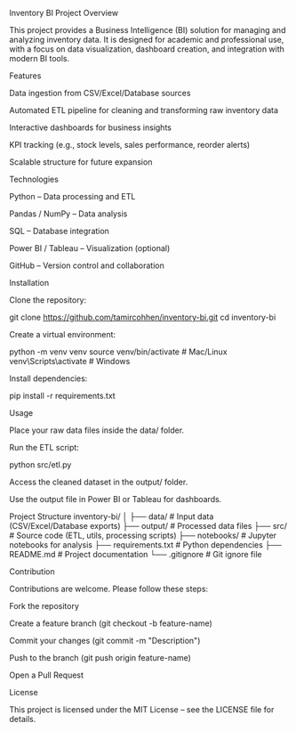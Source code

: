 Inventory BI Project
Overview

This project provides a Business Intelligence (BI) solution for managing and analyzing inventory data.
It is designed for academic and professional use, with a focus on data visualization, dashboard creation, and integration with modern BI tools.

Features

Data ingestion from CSV/Excel/Database sources

Automated ETL pipeline for cleaning and transforming raw inventory data

Interactive dashboards for business insights

KPI tracking (e.g., stock levels, sales performance, reorder alerts)

Scalable structure for future expansion

Technologies

Python – Data processing and ETL

Pandas / NumPy – Data analysis

SQL – Database integration

Power BI / Tableau – Visualization (optional)

GitHub – Version control and collaboration

Installation

Clone the repository:

git clone https://github.com/tamircohhen/inventory-bi.git
cd inventory-bi


Create a virtual environment:

python -m venv venv
source venv/bin/activate   # Mac/Linux
venv\Scripts\activate      # Windows


Install dependencies:

pip install -r requirements.txt

Usage

Place your raw data files inside the data/ folder.

Run the ETL script:

python src/etl.py


Access the cleaned dataset in the output/ folder.

Use the output file in Power BI or Tableau for dashboards.

Project Structure
inventory-bi/
│
├── data/               # Input data (CSV/Excel/Database exports)
├── output/             # Processed data files
├── src/                # Source code (ETL, utils, processing scripts)
├── notebooks/          # Jupyter notebooks for analysis
├── requirements.txt    # Python dependencies
├── README.md           # Project documentation
└── .gitignore          # Git ignore file

Contribution

Contributions are welcome.
Please follow these steps:

Fork the repository

Create a feature branch (git checkout -b feature-name)

Commit your changes (git commit -m "Description")

Push to the branch (git push origin feature-name)

Open a Pull Request

License

This project is licensed under the MIT License – see the LICENSE
 file for details.
